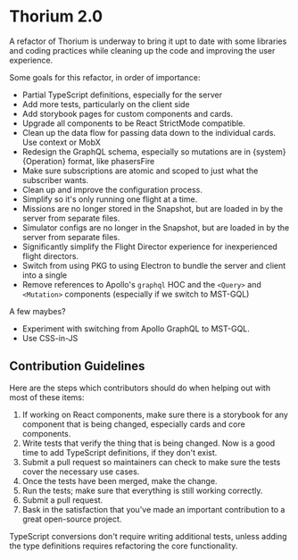 # Thorium 2.0

A refactor of Thorium is underway to bring it upt to date with some libraries
and coding practices while cleaning up the code and improving the user
experience.

Some goals for this refactor, in order of importance:

- Partial TypeScript definitions, especially for the server
- Add more tests, particularly on the client side
- Add storybook pages for custom components and cards.
- Upgrade all components to be React StrictMode compatible.
- Clean up the data flow for passing data down to the individual cards. Use
  context or MobX
- Redesign the GraphQL schema, especially so mutations are in
  {system}{Operation} format, like phasersFire
- Make sure subscriptions are atomic and scoped to just what the subscriber
  wants.
- Clean up and improve the configuration process.
- Simplify so it's only running one flight at a time.
- Missions are no longer stored in the Snapshot, but are loaded in by the server
  from separate files.
- Simulator configs are no longer in the Snapshot, but are loaded in by the
  server from separate files.
- Significantly simplify the Flight Director experience for inexperienced flight
  directors.
- Switch from using PKG to using Electron to bundle the server and client into a
  single
- Remove references to Apollo's `graphql` HOC and the `<Query>` and `<Mutation>`
  components (especially if we switch to MST-GQL)

A few maybes?

- Experiment with switching from Apollo GraphQL to MST-GQL.
- Use CSS-in-JS

## Contribution Guidelines

Here are the steps which contributors should do when helping out with most of
these items:

1. If working on React components, make sure there is a storybook for any
   component that is being changed, especially cards and core components.
2. Write tests that verify the thing that is being changed. Now is a good time
   to add TypeScript definitions, if they don't exist.
3. Submit a pull request so maintainers can check to make sure the tests cover
   the necessary use cases.
4. Once the tests have been merged, make the change.
5. Run the tests; make sure that everything is still working correctly.
6. Submit a pull request.
7. Bask in the satisfaction that you've made an important contribution to a
   great open-source project.

TypeScript conversions don't require writing additional tests, unless adding the
type definitions requires refactoring the core functionality.
